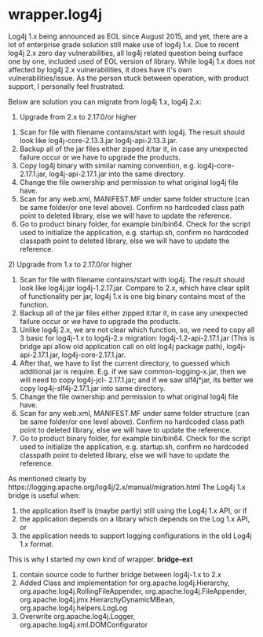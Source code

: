 # wrapper.log4j
Log4j 1.x being announced as EOL since August 2015, and yet, there are a lot of enterprise grade solution still make use of log4j 1.x. Due to recent log4j 2.x zero day 
vulnerabilities, all log4j related question being surface one by one, included used of EOL version of library. While log4j 1.x does not affected by log4j 2.x vulnerabilities, it 
does have it's own vulnerabilities/issue. As the person stuck between operation, with product support, I personally feel frustrated. 

Below are solution you can migrate from log4j 1.x, log4j 2.x:
1)	Upgrade from 2.x to 2.17.0/or higher
<ol>
<li> Scan for file with filename contains/start with log4j. The result should look like log4j-core-2.13.3.jar log4j-api-2.13.3.jar. </li>
<li> Backup all of the jar files either zipped it/tar it, in case any unexpected failure occur or we have to upgrade the products. </li>
<li> Copy log4j binary with similar naming convention, e.g. log4j-core-2.17.1.jar, log4j-api-2.17.1.jar into the same directory. </li>
<li> Change the file ownership and permission to what original log4j file have. </li>
<li> Scan for any web.xml, MANIFEST.MF under same folder structure (can be same folder/or one level above). Confirm no hardcoded class path point to deleted library, else we will have to update the reference.</li>
<li> Go to product binary folder, for example bin/bin64. Check for the script used to initialize the application, e.g. startup.sh, confirm no hardcoded classpath point to deleted library, else we will have to update the reference.</li>
</ol>
2)	Upgrade from 1.x to 2.17.0/or higher
<ol>
<li> Scan for file with filename contains/start with log4j. The result should look like log4j.jar log4j-1.2.17.jar. Compare to 2.x, which have clear split of functionality per jar, log4j 1.x is one big binary contains most of the function. </li>
<li> Backup all of the jar files either zipped it/tar it, in case any unexpected failure occur or we have to upgrade the products. </li>
<li> Unlike log4j 2.x, we are not clear which function, so, we need to copy all 3 basic for log4j-1.x to log4j-2.x migration: log4j-1.2-api-2.17.1.jar (This is bridge api allow old application call on old log4j package path), log4j-api-2.17.1.jar, log4j-core-2.17.1.jar. </li>
<li> After that, we have to list the current directory, to guessed which additional jar is require. E.g. if we saw common-logging-x.jar, then we will need to copy log4j-jcl-
2.17.1.jar; and if we saw slf4j*jar, its better we copy log4j-slf4j-2.17.1.jar into same directory. </li>
<li> Change the file ownership and permission to what original log4j file have. </li>
<li> Scan for any web.xml, MANIFEST.MF under same folder structure (can be same folder/or one level above). Confirm no hardcoded class path point to deleted library, else we will have to update the reference.</li>
<li> Go to product binary folder, for example bin/bin64. Check for the script used to initialize the application, e.g. startup.sh, confirm no hardcoded classpath point to deleted library, else we will have to update the reference. </li>
</ol>
As mentioned clearly by https://logging.apache.org/log4j/2.x/manual/migration.html
The Log4j 1.x bridge is useful when:
<ol>
<li> the application itself is (maybe partly) still using the Log4j 1.x API, or if </li>
<li> the application depends on a library which depends on the Log 1.x API, or </li>
<li> the application needs to support logging configurations in the old Log4j 1.x format. </li>
</ol>
This is why I started my own kind of wrapper. 
<b>bridge-ext</b>
<ol>
<li> contain source code to further bridge between log4j-1.x to 2.x </li>
<li> Added Class and implementation for org.apache.log4j.Hierarchy, org.apache.log4j.RollingFileAppender, org.apache.log4j.FileAppender, org.apache.log4j.jmx.HierarchyDynamicMBean, org.apache.log4j.helpers.LogLog </li>
<li> Overwrite org.apache.log4j.Logger, org.apache.log4j.xml.DOMConfigurator </li>
</ol>
